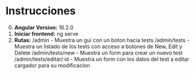 # Instrucciones
0. **Angular Version:** 16.2.0
1. **Iniciar frontend:** ng serve
2. **Rutas:**
    /admin - Muestra un gui con un boton hacia tests
    /admin/tests - Muestra un listado de los tests con acceso a botones de New, Edit y Delete
    /admin/tests/new - Muestra un form para crear un nuevo test
    /admin/tests/editar/:id - Muestra un form con los datos del test a editar cargador para su modificacion            